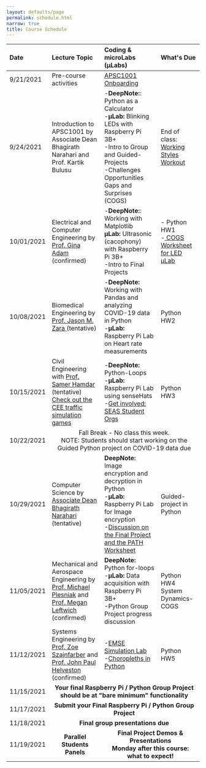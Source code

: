 ```yaml
---
layout: defaults/page
permalink: schedule.html
narrow: true
title: Course Schedule
---
```


<table>
  <thead>
    <tr>
      <th style="text-align: left">Date</th>
      <th style="text-align: left">Lecture Topic</th>
      <th style="text-align: left">Coding & microLabs (&mu;Labs)</th>
      <th style="text-align: left">What's Due</th>
    </tr>
  </thead>
  <tbody>
    <tr>
      <td style="text-align: left">9/21/2021</td>
      <td style="text-align: left">Pre-course activities</td>
      <td style="text-align: left"><a href="labs/week0-onboarding.html">APSC1001 Onboarding</a></td>
      <td> </td>
    </tr>
    <tr>
      <td style="text-align: left">9/24/2021</td>
      <td style="text-align: left">Introduction to APSC1001 by Associate Dean Bhagirath Narahari and Prof. Kartik Bulusu</td>
      <td style="text-align: left">-<strong>DeepNote:</strong>: Python as a Calculator<br>-<strong>&mu;Lab:</strong> Blinking LEDs with Raspberry Pi 3B+<br>-Intro to Group and Guided-Projects<br>-Challenges Opportunities Gaps and Surprises (COGS)</td>
      <td style="text-align: left"> End of class: <a href="https://docs.google.com/forms/d/e/1FAIpQLSfN_wKwb7h0_DHXS8olXMRO915r9P1mVut2aueyIXuNXvYFSg/viewform?usp=sf_link" target="_blank">Working Styles Workout</a></td>
    </tr>
    <tr>
      <td style="text-align: left">10/01/2021</td>
      <td style="text-align: left">Electrical and Computer Engineering by <a href="https://www.seas.gwu.edu/gina-adam" target="_blank">Prof. Gina Adam</a> (confirmed) </td>
      <td style="text-align: left">-<strong>DeepNote:</strong>: Working with Matplotlib<br><strong>&mu;Lab:</strong> Ultrasonic (cacophony) with Raspberry Pi 3B+<br>-Intro to Final Projects<br></td>
      <td>- Python HW1<br>-<a href="https://docs.google.com/forms/d/e/1FAIpQLSdcr88Ta_iaXymUxEhX4O4Ul39PCDgPQGNqttiUw5QvvX2f4w/viewform?usp=sf_link" target="_blank"> COGS Worksheet for LED &mu;Lab</a></td>
    </tr>
    <tr>
      <td style="text-align: left">10/08/2021</td>
      <td style="text-align: left">Biomedical Engineering by <a href="https://www.seas.gwu.edu/jason-m-zara" target="_blank">Prof. Jason M. Zara </a> (tentative) </td>
      <td style="text-align: left">-<strong>DeepNote:</strong> Working with Pandas and analyzing COVID-19 data in Python<br>-<strong>&mu;Lab:</strong> Raspberry Pi Lab on Heart rate measurements</td>
      <td>Python HW2</td>
    </tr>
   <tr>
      <td style="text-align: left">10/15/2021</td>
      <td style="text-align: left">Civil Engineering with <a href="https://transportation.seas.gwu.edu/" target="_blank">Prof. Samer Hamdar </a> (tentative) <br><a href="/files/cee_activities.pdf">Check out the CEE traffic simulation games</a></td>
      <td style="text-align: left">-<strong>DeepNote:</strong> Python-Loops<br>-<strong>&mu;Lab:</strong> Raspberry Pi Lab using senseHats<br>-<a href="files/student_orgs.pdf">Get involved: SEAS Student Orgs</a></td>
      <td>Python HW3</td>
    </tr>
    <tr>
      <td style="text-align: left">10/22/2021</td>
      <td style="text-align: center" colspan="3">Fall Break - No class this week.<br>NOTE: Students should start working on the Guided Python project on COVID-19 data due</td> 
    </tr>
    <tr>
      <td style="text-align: left">10/29/2021</td>
      <td style="text-align: left">Computer Science by <a href="https://www.seas.gwu.edu/bhagirath-narahari" target="_blank">Associate Dean Bhagirath Narahari </a> (tentative) </td>
      <td style="text-align: left"><strong>DeepNote:</strong> Image encryption and decryption in Python<br>-<strong>&mu;Lab:</strong> Raspberry Pi Lab for Image encryption<br>-<a href="/files/path_statement.pdf" target="_blank">Discussion on the Final Project and the PATH Worksheet</a></td>
      <td>Guided-project in Python</td>
    </tr>
    <tr>
      <td style="text-align: left">11/05/2021</td>
      <td style="text-align: left">Mechanical and Aerospace Engineering by <a href="https://www.seas.gwu.edu/michael-w-plesniak" target="_blank">Prof. Michael Plesniak</a> and <a href="https://leftwichlab.seas.gwu.edu/" target="_blank">Prof. Megan Leftwich</a> (confirmed) </td>
      <td style="text-align: left"><strong>DeepNote:</strong> Python for-loops<br>-<strong>&mu;Lab:</strong> Data acquisition with Raspberry Pi 3B+<br>-Python Group Project progress discussion</td>
      <td>Python HW4<br>System Dynamics-COGS</td>
    </tr>
    <tr>
      <td style="text-align: left">11/12/2021</td>
      <td style="text-align: left">Systems Engineering by <a href="https://www2.seas.gwu.edu/~zszajnfa/" target="_blank">Prof. Zoe Szajnfarber</a> and <a href="https://www.jhelvy.com/" target="_blank">Prof. John Paul Helveston</a> (confirmed) </td>
      <td style="text-align: left">-<a href="labs/week4-emse-lab.html">EMSE Simulation Lab</a><br>-<a href="labs/week4-python.html">Choropleths in Python</a></td>
      <td>Python HW5</td>
    </tr>
    <tr>
      <td style="text-align: left">11/15/2021</td>
      <td style="text-align: center" colspan="3"><strong>Your final Raspberry Pi / Python Group Project should be at "bare minimum" functionality</strong></td>
    </tr>
    <tr>
      <td style="text-align: left">11/17/2021</td>
      <td style="text-align: center" colspan="3"><strong>Submit your Final Raspberry Pi / Python Group Project</strong></td>
    </tr>
    <tr>
      <td style="text-align: left">11/18/2021</td>
      <td style="text-align: center" colspan="3"><strong>Final group presentations due</strong></td>
    </tr>
    <tr>
      <td style="text-align: left">11/19/2021</td>
      <td style="text-align: center" colspan="1"><strong>Parallel Students Panels</strong></td>
      <td style="text-align: center" colspan="2"><strong>Final Project Demos & Presentations<br>Monday after this course: what to expect!</strong></td> 
    </tr>
  </tbody>
</table>
